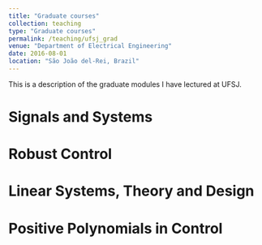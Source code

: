 ```yaml
---
title: "Graduate courses"
collection: teaching
type: "Graduate courses"
permalink: /teaching/ufsj_grad
venue: "Department of Electrical Engineering"
date: 2016-08-01
location: "São João del-Rei, Brazil"
---
```


This is a description of the graduate modules I have lectured at UFSJ.

Signals and Systems
======

Robust Control
======

Linear Systems, Theory and Design
======


Positive Polynomials in Control
======
